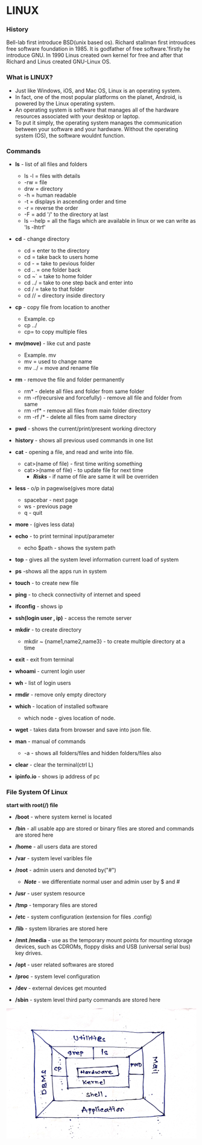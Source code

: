 # **LINUX**

### **History**

Bell-lab first introduce BSD(unix based os). Richard stallman first introudces free software foundation in 1985. It is godfather of free software.'firstly he introduce GNU. In 1990 Linus created own kernel for free and after that Richard and Linus created GNU-Linux OS.

### **What is LINUX?**
- Just like Windows, iOS, and Mac OS, Linux is an operating system. 
- In fact, one of the most popular platforms on the planet, Android, is powered by the Linux operating system.
- An operating system is software that manages all of the hardware resources associated with your desktop or laptop.
- To put it simply, the operating system manages the communication between your software and your hardware. Without the operating system (OS), the software wouldnt function.

### **Commands**

- **ls**  -  list of all files and folders
	- ls -l = files with details
	- -rw = file
	- drw = directory
	- -h = human readable
	- -t = displays in ascending order and time
	- -r = reverse the order
	- -F = add '/' to the directory at 	last
	- ls --help = all the flags which are available in linux or we can write as 'ls -lhtrf'


- **cd** - change directory
	- cd<name> = enter to the 	directory
	- cd  = take back to users home
	- cd - = take to pevious 	folder
	- cd .. = one folder back
	- cd ~` = take to home folder
	- cd ../<name> = take to one step back and enter into <name>
	- cd /<name> = take to that folder
	- cd /<name1>/<name2> = directory inside directory

- **cp** -  copy file from location to another
    - Example. cp <source> <destination>
    - cp <source>../<destination>
	- cp<s1><s2><s3><d>= to copy multiple files
	 
	
- **mv(move)** - like cut and paste
    - Example. mv <current file> <destination>
	- mv <old name> <new name> = used to change name
	- mv <name1> ../<name2> = move and rename file

- **rm** -  remove the file and folder permanently
	- rm* -  delete all files and folder from same folder
	- rm -rf(recursive and forcefully) <directory> -  remove all file and folder from same 
	- rm -rf* - remove all files from main folder	directory
	- rm -rf <directory>/* - delete all files from same directory
	
- **pwd** - shows the current/print/present working directory
- **history** - shows all previous used commands in one list
- **cat** -  opening a file, and read and write into file.
	- cat>(name of file) - first time writing something
 	- cat>>(name of file) - to update file for next time
		- ***Risks*** - if name of file are same it will be overriden		
- **less <name>** - o/p in pagewise(gives more data)
	- spacebar - next page
	- ws - previous page
	- q - quit
- **more <name>** - (gives less data)
- **echo** - to print terminal input/parameter
	- echo $path - shows the system path 
- **top** - gives all the system level information current load of system
- **ps** -shows all the apps run in system
- **touch** - to create new file
- **ping** - to check connectivity of internet and speed
- **ifconfig** - shows ip
- **ssh(login user , ip)** - access the remote server
- **mkdir** - to create directory
	- mkdir ~ {name1,name2,name3} - to create multiple directory at a time
- **exit** - exit from terminal
- **whoami** - current login user
- **wh** - list of login users
- **rmdir** - remove only empty directory
- **which** - location of installed software
   - which node - gives location of node.
- **wget** - takes data from browser and save into json file.
- **man** - manual of commands
    - -a -  shows all folders/files and hidden folders/files also 
- **clear** -  clear the terminal(ctrl L)

- **ipinfo.io** - shows ip address of pc

### **File System Of Linux**

**start with root(/) file**

- **/boot** - where system kernel is located
- **/bin** - all usable app are stored or binary files are stored and commands are stored here
- **/home** - all users data are stored
- **/var** - system level varibles file
- **/root** - admin users and denoted by("#")
	- ***Note*** - we differentiate normal user and admin user by $ and #

- **/usr** - user system resource
- **/tmp** - temporary files are stored
- **/etc** - system configuration (extension for files .config)
- **/lib** - system libraries are stored here
- **/mnt /media** - use as the temporary mount points for mounting storage devices, such as CDROMs, floppy disks and USB (universal serial bus) key drives.
- **/opt** - user related softwares are stored
- **/proc** - system level configuration  
- **/dev** - external devices get mounted
- **/sbin** - system level third party commands are stored here




<p><img src="images\linux.jpg"  width="800px"></p>